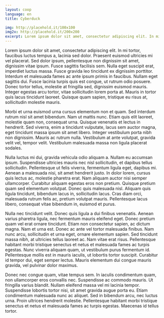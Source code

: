 ```yaml
---
layout: coop
language: en
title: Cyberduck

img: http://placehold.it/100x100
img2x: http://placehold.it/200x200
excerpt: Lorem ipsum dolor sit amet, consectetur adipiscing elit. In mi tortor, faucibus luctus tempus a, lacinia sed dolor. Praesent euismod ultricies mi vel placerat. Sed dolor ipsum, pellentesque non dignissim sit amet, dignissim vitae ipsum. Fusce sagittis facilisis sem. Nulla eget suscipit erat, imperdiet luctus massa. Fusce gravida leo tincidunt ex dignissim porttitor. Interdum et malesuada fames ac ante ipsum primis in faucibus. Nullam eget sagittis dui. Fusce lacinia turpis quis est congue, ut rutrum odio posuere. Donec tortor tellus, molestie at fringilla sed, dignissim euismod mauris. Integer egestas arcu tortor, vitae sollicitudin lorem porta at. Mauris in tortor quis lacus tincidunt laoreet. Quisque quam sapien, tristique eu risus at, sollicitudin molestie mauris.
---
```

Lorem ipsum dolor sit amet, consectetur adipiscing elit. In mi tortor, faucibus luctus tempus a, lacinia sed dolor. Praesent euismod ultricies mi vel placerat. Sed dolor ipsum, pellentesque non dignissim sit amet, dignissim vitae ipsum. Fusce sagittis facilisis sem. Nulla eget suscipit erat, imperdiet luctus massa. Fusce gravida leo tincidunt ex dignissim porttitor. Interdum et malesuada fames ac ante ipsum primis in faucibus. Nullam eget sagittis dui. Fusce lacinia turpis quis est congue, ut rutrum odio posuere. Donec tortor tellus, molestie at fringilla sed, dignissim euismod mauris. Integer egestas arcu tortor, vitae sollicitudin lorem porta at. Mauris in tortor quis lacus tincidunt laoreet. Quisque quam sapien, tristique eu risus at, sollicitudin molestie mauris.

Morbi et urna euismod urna cursus elementum non et quam. Sed interdum rutrum nisl sit amet bibendum. Nam ut mattis nunc. Etiam quis elit laoreet, molestie quam non, consequat urna. Quisque venenatis et lectus in hendrerit. Sed viverra, enim a tincidunt vulputate, lacus sem auctor magna, eget tincidunt massa ipsum sit amet libero. Integer vestibulum porta nibh non dignissim. Mauris ac rutrum nulla. Vestibulum at ante volutpat, gravida velit vel, tempor velit. Vestibulum malesuada massa non ligula placerat sodales.

Nulla luctus mi dui, gravida vehicula odio aliquam a. Nullam eu accumsan ipsum. Suspendisse ultricies mauris nec nisl sollicitudin, et dapibus tellus sollicitudin. Pellentesque ut felis viverra, fermentum ligula eget, dapibus mi. Aenean a malesuada nisi, sit amet hendrerit justo. In dolor lorem, cursus quis lectus ac, molestie pharetra erat. Nam aliquam auctor nisi semper ullamcorper. Curabitur aliquam egestas eros non pretium. Quisque pretium quam sed elementum volutpat. Donec quis malesuada nisl. Aliquam quis ligula tincidunt, bibendum lacus in, sollicitudin lacus. Cras diam orci, malesuada rutrum felis ac, pretium volutpat mauris. Pellentesque lacus libero, consequat vitae bibendum in, euismod et purus.

Nulla nec tincidunt velit. Donec quis ligula a dui finibus venenatis. Aenean varius pharetra ligula, nec fermentum mauris eleifend eget. Donec pretium quam vel erat ornare tincidunt. Etiam non consectetur sapien, ac dictum magna. Nam et urna est. Donec ac ante vel tortor malesuada finibus. Nam nunc arcu, sollicitudin et urna eget, ornare elementum sapien. Sed tincidunt massa nibh, at ultricies tellus laoreet ac. Nam vitae erat risus. Pellentesque habitant morbi tristique senectus et netus et malesuada fames ac turpis egestas. Nunc viverra aliquam quam, ut vestibulum purus fermentum id. Pellentesque mollis est in mauris iaculis, ut lobortis tortor suscipit. Curabitur id tempor dui, eget semper lectus. Mauris elementum dui congue mauris gravida, vel pulvinar dolor maximus.

Donec nec congue quam, vitae tempus sem. In iaculis condimentum quam, non ullamcorper eros convallis nec. Suspendisse ac commodo mauris. Ut fringilla varius blandit. Nullam eleifend massa vel mi lacinia tempor. Suspendisse lobortis tortor nisi, sit amet gravida augue porta eu. Etiam condimentum malesuada nunc ac aliquet. Sed in bibendum arcu, nec luctus urna. Proin ultrices hendrerit molestie. Pellentesque habitant morbi tristique senectus et netus et malesuada fames ac turpis egestas. Maecenas id tellus tortor.
